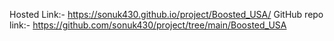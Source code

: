 Hosted Link:- https://sonuk430.github.io/project/Boosted_USA/
GitHub repo link:- https://github.com/sonuk430/project/tree/main/Boosted_USA
